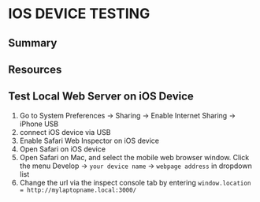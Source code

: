 # IOS DEVICE TESTING

## Summary

## Resources

## Test Local Web Server on iOS Device

1. Go to System Preferences -> Sharing -> Enable Internet Sharing -> iPhone USB
2. connect iOS device via USB
3. Enable Safari Web Inspector on iOS device
4. Open Safari on iOS device
5. Open Safari on Mac, and select the mobile web browser window. Click the menu
   Develop -> `your device name` -> `webpage address` in dropdown list
6. Change the url via the inspect console tab by entering
   `window.location = http://mylaptopname.local:3000/`
